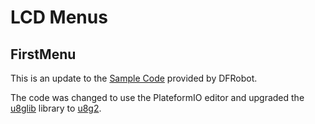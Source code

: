 # LCD Menus

## FirstMenu
This is an update to the [Sample Code](https://image.dfrobot.com/image/data/DFR0287/DFR0287_SampleCode_V1.zip) provided by DFRobot.

The code was changed to use the PlateformIO editor and upgraded the [u8glib](https://www.arduino.cc/reference/en/libraries/u8glib/) library to [u8g2](https://www.arduino.cc/reference/en/libraries/u8g2/).